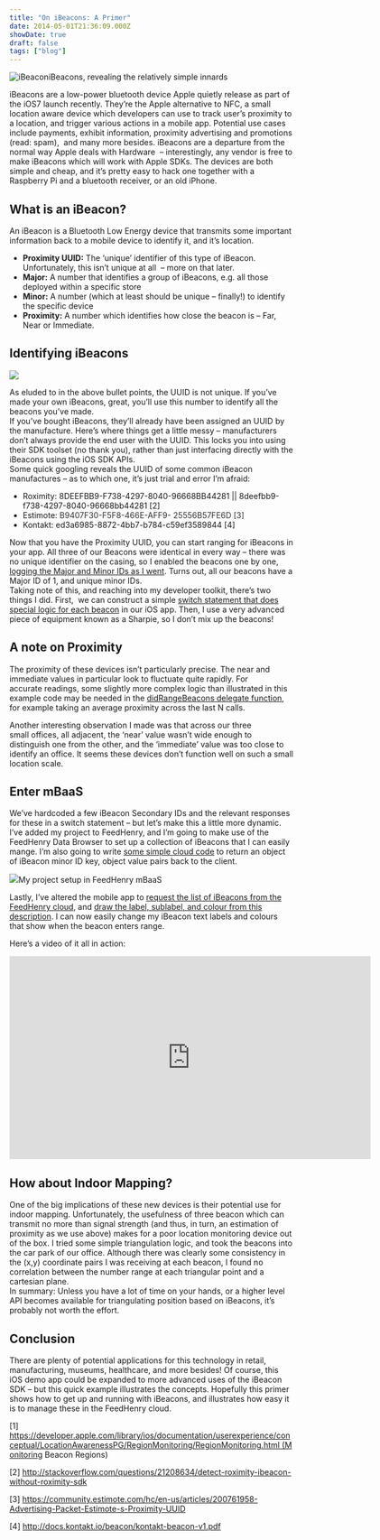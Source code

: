 ```yaml
---
title: "On iBeacons: A Primer"
date: 2014-05-01T21:36:09.000Z
showDate: true
draft: false
tags: ["blog"]
---
```



<span style="width: 200px;" class="alignright">![iBeacon](http://res.cloudinary.com/cianclarke/image/upload/v1398958054/beacons_cfau9p.jpg)iBeacons, revealing the relatively simple innards
</span>
  
iBeacons are a low-power bluetooth device Apple quietly release as part of the iOS7 launch recently. They’re the Apple alternative to NFC, a small location aware device which developers can use to track user’s proximity to a location, and trigger various actions in a mobile app. Potential use cases include payments, exhibit information, proximity advertising and promotions (read: spam),  and many more besides. iBeacons are a departure from the normal way Apple deals with Hardware  – interestingly, any vendor is free to make iBeacons which will work with Apple SDKs. The devices are both simple and cheap, and it’s pretty easy to hack one together with a Raspberry Pi and a bluetooth receiver, or an old iPhone.


##  What is an iBeacon?

An iBeacon is a Bluetooth Low Energy device that transmits some important information back to a mobile device to identify it, and it’s location.

- **Proximity UUID:** The ‘unique’ identifier of this type of iBeacon. Unfortunately, this isn’t unique at all  – more on that later.
- **Major:** A number that identifies a group of iBeacons, e.g. all those deployed within a specific store
- **Minor:** A number (which at least should be unique – finally!) to identify the specific device
- **Proximity:** A number which identifies how close the beacon is – Far, Near or Immediate.


##  Identifying iBeacons

<span class="alignright">![](http://res.cloudinary.com/cianclarke/image/upload/c_scale,w_225/v1398957797/photo1_1_k7twsu.jpg)</span>
  
As eluded to in the above bullet points, the UUID is not unique. If you’ve made your own iBeacons, great, you’ll use this number to identify all the beacons you’ve made.  
 If you’ve bought iBeacons, they’ll already have been assigned an UUID by the manufacture. Here’s where things get a little messy – manufacturers don’t always provide the end user with the UUID. This locks you into using their SDK toolset (no thank you), rather than just interfacing directly with the iBeacons using the iOS SDK APIs.  
 Some quick googling reveals the UUID of some common iBeacon manufactures – as to which one, it’s just trial and error I’m afraid:

- Roximity: 8DEEFBB9-F738-4297-8040-96668BB44281 || 8deefbb9-f738-4297-8040-96668bb44281 [2]
- Estimote: <span style="color: #333333;">B9407F30-F5F8-466E-AFF9- 25556B57FE6D [3]</span>
- Kontakt: ed3a6985-8872-4bb7-b784-c59ef3589844 [4]

Now that you have the Proximity UUID, you can start ranging for iBeacons in your app. All three of our Beacons were identical in every way – there was no unique identifier on the casing, so I enabled the beacons one by one, [logging the Major and Minor IDs as I went](https://github.com/cianclarke/iBeacons-primer/blob/hardcoded-beacons/BeaconReceiver/ViewController.m#L79). Turns out, all our beacons have a Major ID of 1, and unique minor IDs.  
 Taking note of this, and reaching into my developer toolkit, there’s two things I did. First,  we can construct a simple [switch statement that does special logic for each beacon](https://github.com/cianclarke/iBeacons-primer/blob/hardcoded-beacons/BeaconReceiver/ViewController.m#L82-L105) in our iOS app. Then, I use a very advanced piece of equipment known as a Sharpie, so I don’t mix up the beacons!


##  A note on Proximity

The proximity of these devices isn’t particularly precise. The near and immediate values in particular look to fluctuate quite rapidly. For accurate readings, some slightly more complex logic than illustrated in this example code may be needed in the [didRangeBeacons delegate function](https://github.com/cianclarke/iBeacons-primer/blob/hardcoded-beacons/BeaconReceiver/ViewController.m#L53), for example taking an average proximity across the last N calls.

Another interesting observation I made was that across our three small offices, all adjacent, the ‘near’ value wasn’t wide enough to distinguish one from the other, and the ‘immediate’ value was too close to identify an office. It seems these devices don’t function well on such a small location scale.


##  Enter mBaaS

We’ve hardcoded a few iBeacon Secondary IDs and the relevant responses for these in a switch statement – but let’s make this a little more dynamic. I’ve added my project to FeedHenry, and I’m going to make use of the FeedHenry Data Browser to set up a collection of iBeacons that I can easily mange. I’m also going to write [some simple cloud code](https://gist.github.com/cianclarke/272fae631ab34ac38161#file-beacons-js-L5-L19) to return an object of iBeacon minor ID key, object value pairs back to the client.

<span class="" id="attachment_646" style="width: 604px">![](http://res.cloudinary.com/cianclarke/image/upload/v1398957033/Screen_Shot_2014-05-01_at_11_10_02_qdolou.png)My project setup in FeedHenry mBaaS

</span>

Lastly, I’ve altered the mobile app to [request the list of iBeacons from the FeedHenry cloud](https://github.com/cianclarke/iBeacons-primer/blob/master/BeaconReceiver/ViewController.m#L40-L56), and [draw the label, sublabel, and colour from this description](https://github.com/cianclarke/iBeacons-primer/blob/master/BeaconReceiver/ViewController.m#L92-L102). I can now easily change my iBeacon text labels and colours that show when the beacon enters range.

Here’s a video of it all in action:

<iframe allowfullscreen="" frameborder="0" height="360" src="http://www.youtube.com/embed/E9XkkeTpxNg?feature=oembed" width="640"></iframe>


##  How about Indoor Mapping?

One of the big implications of these new devices is their potential use for indoor mapping. Unfortunately, the usefulness of three beacon which can transmit no more than signal strength (and thus, in turn, an estimation of proximity as we use above) makes for a poor location monitoring device out of the box. I tried some simple triangulation logic, and took the beacons into the car park of our office. Although there was clearly some consistency in the (x,y) coordinate pairs I was receiving at each beacon, I found no correlation between the number range at each triangular point and a cartesian plane.  
 In summary: Unless you have a lot of time on your hands, or a higher level API becomes available for triangulating position based on iBeacons, it’s probably not worth the effort.


##  Conclusion

There are plenty of potential applications for this technology in retail, manufacturing, museums, healthcare, and more besides! Of course, this iOS demo app could be expanded to more advanced uses of the iBeacon SDK – but this quick example illustrates the concepts. Hopefully this primer shows how to get up and running with iBeacons, and illustrates how easy it is to manage these in the FeedHenry cloud.

[1] https://developer.apple.com/library/ios/documentation/userexperience/conceptual/LocationAwarenessPG/RegionMonitoring/RegionMonitoring.html (Monitoring Beacon Regions)

[2] http://stackoverflow.com/questions/21208634/detect-roximity-ibeacon-without-roximity-sdk

[3] https://community.estimote.com/hc/en-us/articles/200761958-Advertising-Packet-Estimote-s-Proximity-UUID

[4] http://docs.kontakt.io/beacon/kontakt-beacon-v1.pdf



